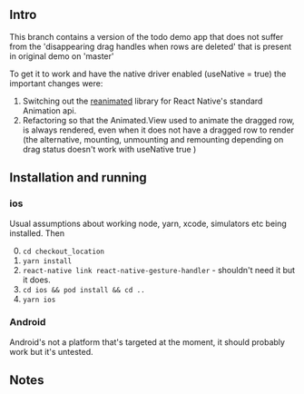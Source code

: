 ## Intro

This branch contains a version of the todo demo app that does not suffer from the 'disappearing drag handles when rows are deleted' that is present in original demo on 'master'

To get it to work and have the native driver enabled (useNative = true) the important changes were:

1. Switching out the [reanimated](https://github.com/kmagiera/react-native-reanimated) library for React Native's standard Animation api.
2. Refactoring so that the Animated.View used to animate the dragged row, is always rendered, even when it does not have a dragged row to render (the alternative, mounting, unmounting and remounting depending on drag status doesn't work with useNative true )

## Installation and running

### ios

Usual assumptions about working node, yarn, xcode, simulators etc being installed. Then

0. `cd checkout_location`
1. `yarn install`
1. `react-native link react-native-gesture-handler` - shouldn't need it but it does.
1. `cd ios && pod install && cd ..`
1. `yarn ios`

### Android

Android's not a platform that's targeted at the moment, it should probably work but it's untested.

## Notes
